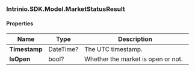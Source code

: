 [//]: # (CLASS:Intrinio.SDK.Model.MarketStatusResult)

[//]: # (KIND:object)

### Intrinio.SDK.Model.MarketStatusResult
#### Properties

[//]: # (START_DEFINITION)

Name | Type | Description
------------ | ------------- | -------------
**Timestamp** | DateTime? | The UTC timestamp. &nbsp;
**IsOpen** | bool? | Whether the market is open or not. &nbsp;

[//]: # (END_DEFINITION)


